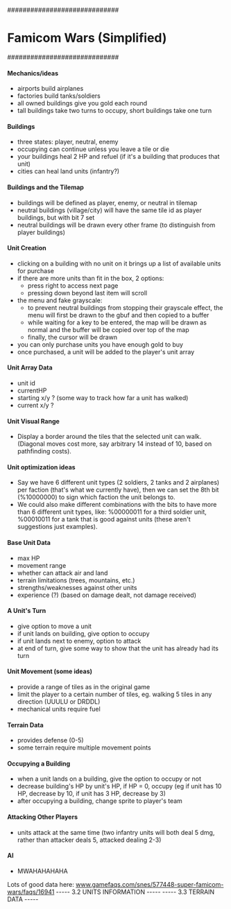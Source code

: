 #############################
# Famicom Wars (Simplified) #
#############################

#### Mechanics/ideas
* airports build airplanes
* factories build tanks/soldiers
* all owned buildings give you gold each round
* tall buildings take two turns to occupy, short buildings take one turn

#### Buildings
* three states: player, neutral, enemy
* occupying can continue unless you leave a tile or die
* your buildings heal 2 HP and refuel (if it's a building that produces that unit)
* cities can heal land units (infantry?)

#### Buildings and the Tilemap
* buildings will be defined as player, enemy, or neutral in tilemap
* neutral buildings (village/city) will have the same tile id as player buildings, but with bit 7 set
* neutral buildings will be drawn every other frame (to distinguish from player buildings)

#### Unit Creation
* clicking on a building with no unit on it brings up a list of available units for purchase
* if there are more units than fit in the box, 2 options:
  - press right to access next page
  - pressing down beyond last item will scroll
* the menu and fake grayscale:
  - to prevent neutral buildings from stopping their grayscale effect, the menu will first be drawn to the gbuf and then copied to a buffer
  - while waiting for a key to be entered, the map will be drawn as normal and the buffer will be copied over top of the map
  - finally, the cursor will be drawn
* you can only purchase units you have enough gold to buy
* once purchased, a unit will be added to the player's unit array

#### Unit Array Data
* unit id
* currentHP
* starting x/y ? (some way to track how far a unit has walked)
* current x/y ?

#### Unit Visual Range
* Display a border around the tiles that the selected unit can walk. (Diagonal moves cost more, say arbitrary 14 instead of 10, based on pathfinding costs).

#### Unit optimization ideas
* Say we have 6 different unit types (2 soldiers, 2 tanks and 2 airplanes) per faction (that's what we currently have), then we can set the 8th bit (%10000000) to sign which faction the unit belongs to.
* We could also make different combinations with the bits to have more than 6 different unit types, like: %00000011 for a third soldier unit, %00010011 for a tank that is good against units (these aren't suggestions just examples).

#### Base Unit Data
* max HP
* movement range
* whether can attack air and land
* terrain limitations (trees, mountains, etc.)
* strengths/weaknesses against other units
* experience (?) (based on damage dealt, not damage received)

#### A Unit's Turn
* give option to move a unit
* if unit lands on building, give option to occupy
* if unit lands next to enemy, option to attack
* at end of turn, give some way to show that the unit has already had its turn

#### Unit Movement (some ideas)
* provide a range of tiles as in the original game
* limit the player to a certain number of tiles, eg. walking 5 tiles in any direction (UUULU or DRDDL)
* mechanical units require fuel

#### Terrain Data
* provides defense (0-5)
* some terrain require multiple movement points

#### Occupying a Building
* when a unit lands on a building, give the option to occupy or not
* decrease building's HP by unit's HP, if HP = 0, occupy (eg if unit has 10 HP, decrease by 10, if unit has 3 HP, decrease by 3)
* after occupying a building, change sprite to player's team

#### Attacking Other Players
* units attack at the same time (two infantry units will both deal 5 dmg, rather than attacker deals 5, attacked dealing 2-3)

#### AI
* MWAHAHAHAHA


Lots of good data here:
www.gamefaqs.com/snes/577448-super-famicom-wars/faqs/16941
----- 3.2  UNITS INFORMATION -----
----- 3.3  TERRAIN DATA -----
